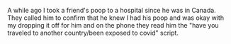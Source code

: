 A while ago I took a friend's poop to a hospital since he was in Canada. They called him to confirm that he knew I had his poop and was okay with my dropping it off for him and on the phone they read him the "have you traveled to another country/been exposed to covid" script.

